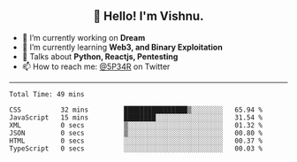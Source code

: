 <h2 align="center">👋 Hello! I'm Vishnu.</h2>


- 🔭 I’m currently working on **Dream**
- 🌱 I’m currently learning **Web3, and Binary Exploitation**
- 💬 Talks about **Python, Reactjs, Pentesting**
- 📫 How to reach me: [@5P34R](https://twitter.com/Vishnu27302693) on Twitter

---
<!--START_SECTION:waka-->

```text
Total Time: 49 mins

CSS          32 mins         ████████████████▒░░░░░░░░   65.94 %
JavaScript   15 mins         ████████░░░░░░░░░░░░░░░░░   31.54 %
XML          0 secs          ▒░░░░░░░░░░░░░░░░░░░░░░░░   01.32 %
JSON         0 secs          ▒░░░░░░░░░░░░░░░░░░░░░░░░   00.80 %
HTML         0 secs          ░░░░░░░░░░░░░░░░░░░░░░░░░   00.37 %
TypeScript   0 secs          ░░░░░░░░░░░░░░░░░░░░░░░░░   00.03 %
```

<!--END_SECTION:waka-->
